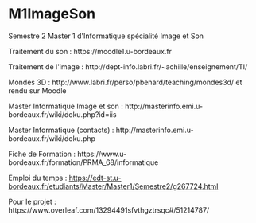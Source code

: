 # M1ImageSon
Semestre 2 Master 1 d'Informatique spécialité Image et Son

<p>Traitement du son : https://moodle1.u-bordeaux.fr</p>
<p>Traitement de l'image : http://dept-info.labri.fr/~achille/enseignement/TI/</p>
<p>Mondes 3D : http://www.labri.fr/perso/pbenard/teaching/mondes3d/ et rendu sur Moodle</p>
<p>Master Informatique Image et son : http://masterinfo.emi.u-bordeaux.fr/wiki/doku.php?id=iis</p>
<p>Master Informatique (contacts) : http://masterinfo.emi.u-bordeaux.fr/wiki/doku.php</p>
<p>Fiche de Formation : https://www.u-bordeaux.fr/formation/PRMA_68/informatique</p>

Emploi du temps : https://edt-st.u-bordeaux.fr/etudiants/Master/Master1/Semestre2/g267724.html

<p>Pour le projet :
https://www.overleaf.com/13294491sfvthgztrsqc#/51214787/
</p>
